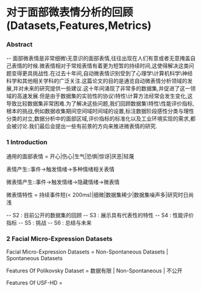 # 对于面部微表情分析的回顾(Datasets,Features,Metrics)

### Abstract

-- 面部微表情是非常细微\无意识的面部表情,往往出现在人们有意或者无意掩盖自己表情的时候.微表情相对于常规表情有着更为短暂的持续时间,这使得解决这类问题变得更具挑战性.在过去十年间,自动微表情识别受到了心理学\计算机科学\神经科学和其他相关学科的广泛关注.这篇论文的目的是通览自动微表情分析领域的发展,并对未来的研究提供一些建议.这十年间涌现了非常多的数据集,并促进了这一领域的高速发展.但是由于数据集的实验性的协议\特性\计算方法经常会发生变化,这导致比较数据集非常困难.为了解决这些问题,我们回顾数据集\特性\性能评价指标,根本的挑战,例如数据收集期间空间域时间域的设置,标注数据阶段感性分类与理性分类的对立,数据分析中的面部区域,评价指标的标准化以及工业环境实现的需求,都会被讨论.我们最后会提出一些有前景的方向来推进微表情的研究.

### 1 Introduction

通用的面部表情 = 开心|伤心|生气|恐惧|惊讶|厌恶|轻蔑

表情产生::事件->触发情绪->多种情绪相关表情

微表情产生::事件->触发情绪->隐藏情绪->微表情

微表情特性 = 持续事件短(< 200ms)|细微|数据集稀少|数据集噪声多|研究时日尚浅

-- S2 : 目前公开的数据集的回顾
-- S3 : 展示具有代表性的特性
-- S4 : 性能评价指标
-- S5 : 挑战
-- S6 : 总结与未来

### 2 Facial Micro-Expression Datasets

Facial Micro-Expression Datasets = Non-Spontaneous Datasets | Spontaneous Datasets

Features Of Polikovsky Dataset = 数据有限 | Non-Spontaneous | 不公开

Features Of USF-HD = 
